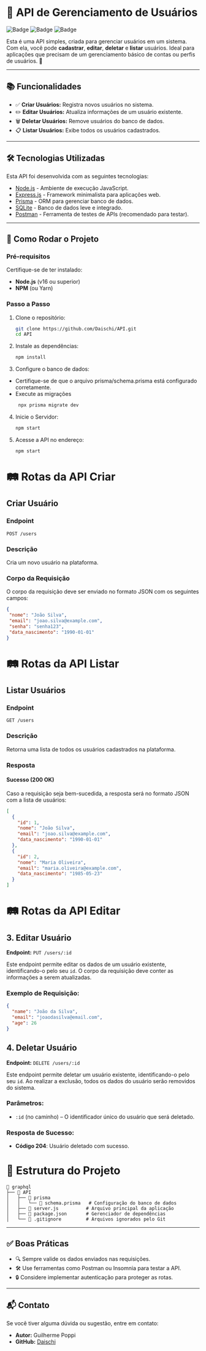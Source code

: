 # 🌟 API de Gerenciamento de Usuários

![Badge](https://img.shields.io/badge/Node.js-v16.13.2-green)
![Badge](https://img.shields.io/badge/Express-v4.18.2-blue)
![Badge](https://img.shields.io/badge/Prisma-v4.15.0-purple)

Esta é uma API simples, criada para gerenciar usuários em um sistema. Com ela, você pode **cadastrar**, **editar**, **deletar** e **listar** usuários. Ideal para aplicações que precisam de um gerenciamento básico de contas ou perfis de usuários. 🚀

---

## 📚 **Funcionalidades**
- ✅ **Criar Usuários:** Registra novos usuários no sistema.
- ✏️ **Editar Usuários:** Atualiza informações de um usuário existente.
- 🗑️ **Deletar Usuários:** Remove usuários do banco de dados.
- 📋 **Listar Usuários:** Exibe todos os usuários cadastrados.

---

## 🛠️ **Tecnologias Utilizadas**
Esta API foi desenvolvida com as seguintes tecnologias:

- [Node.js](https://nodejs.org/) - Ambiente de execução JavaScript.
- [Express.js](https://expressjs.com/) - Framework minimalista para aplicações web.
- [Prisma](https://www.prisma.io/) - ORM para gerenciar banco de dados.
- [SQLite](https://www.sqlite.org/) - Banco de dados leve e integrado.
- [Postman](https://www.postman.com/) - Ferramenta de testes de APIs (recomendado para testar).

---

## 🚀 **Como Rodar o Projeto**

### **Pré-requisitos**
Certifique-se de ter instalado:
- **Node.js** (v16 ou superior)
- **NPM** (ou Yarn)

### **Passo a Passo**

1. Clone o repositório:
   ```bash
   git clone https://github.com/Daischi/API.git
   cd API
2. Instale as dependências:
   ```bash
   npm install
3. Configure o banco de dados:

- Certifique-se de que o arquivo prisma/schema.prisma está configurado corretamente.
- Execute as migrações
  ```bash
   npx prisma migrate dev

4. Inicie o Servidor:
   ```bash
   npm start
5. Acesse a API no endereço:
   ```bash
   npm start

# 🛤️ Rotas da API Criar 

## Criar Usuário

### Endpoint
`POST /users`

### Descrição
Cria um novo usuário na plataforma.

### Corpo da Requisição
O corpo da requisição deve ser enviado no formato JSON com os seguintes campos:

 ```json
{
  "nome": "João Silva",
  "email": "joao.silva@example.com",
  "senha": "senha123",
  "data_nascimento": "1990-01-01"
}

````

# 🛤️ Rotas da API Listar

## Listar Usuários

### Endpoint
`GET /users`

### Descrição
Retorna uma lista de todos os usuários cadastrados na plataforma.

### Resposta

#### Sucesso (200 OK)

Caso a requisição seja bem-sucedida, a resposta será no formato JSON com a lista de usuários:

```json
[
  {
    "id": 1,
    "nome": "João Silva",
    "email": "joao.silva@example.com",
    "data_nascimento": "1990-01-01"
  },
  {
    "id": 2,
    "nome": "Maria Oliveira",
    "email": "maria.oliveira@example.com",
    "data_nascimento": "1985-05-23"
  }
]
```

# 🛤️ Rotas da API Editar


## 3. Editar Usuário

**Endpoint:** `PUT /users/:id`

Este endpoint permite editar os dados de um usuário existente, identificando-o pelo seu `id`. O corpo da requisição deve conter as informações a serem atualizadas.

### Exemplo de Requisição:

```json
{
  "name": "João da Silva",
  "email": "joaodasilva@email.com",
  "age": 26
}

```
## 4. Deletar Usuário

**Endpoint:** `DELETE /users/:id`

Este endpoint permite deletar um usuário existente, identificando-o pelo seu `id`. Ao realizar a exclusão, todos os dados do usuário serão removidos do sistema.

### Parâmetros:
- `:id` (no caminho) – O identificador único do usuário que será deletado.

### Resposta de Sucesso:
- **Código 204**: Usuário deletado com sucesso.


# 📁 Estrutura do Projeto

```plaintext
📂 graphql
├── 📂 API
│   ├── 📂 prisma
│   │   └── 📄 schema.prisma   # Configuração do banco de dados
│   ├── 📄 server.js          # Arquivo principal da aplicação
│   ├── 📄 package.json       # Gerenciador de dependências
│   └── 📄 .gitignore         # Arquivos ignorados pelo Git
```

---

## ✅ Boas Práticas

- 🔍 Sempre valide os dados enviados nas requisições.
- 🛠️ Use ferramentas como Postman ou Insomnia para testar a API.
- 🔒 Considere implementar autenticação para proteger as rotas.

---

## 📬 Contato

Se você tiver alguma dúvida ou sugestão, entre em contato:

- **Autor:** Guilherme Poppi
- **GitHub:** [Daischi](https://github.com/Daischi)
